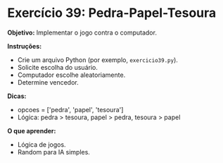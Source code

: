 # Exercício 39: Pedra-Papel-Tesoura

**Objetivo:** Implementar o jogo contra o computador.

**Instruções:**
- Crie um arquivo Python (por exemplo, `exercicio39.py`).
- Solicite escolha do usuário.
- Computador escolhe aleatoriamente.
- Determine vencedor.

**Dicas:**
- opcoes = ['pedra', 'papel', 'tesoura']
- Lógica: pedra > tesoura, papel > pedra, tesoura > papel

**O que aprender:**
- Lógica de jogos.
- Random para IA simples.